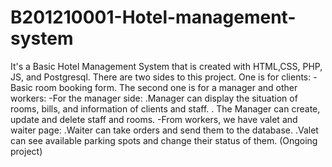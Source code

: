 # B201210001-Hotel-management-system
It's a Basic Hotel Management System that is created with HTML,CSS, PHP, JS, and Postgresql.
There are two sides to this project.
One is for clients:
  -Basic room booking form.
The second one is for a manager and other workers:
  -For the manager side:
    .Manager can display the situation of rooms, bills, and information of clients and staff.
    . The Manager can create, update and delete staff and rooms.
  -From workers, we have valet and waiter page:
    .Waiter can take orders and send them to the database.
    .Valet can see available parking spots and change their status of them.
(Ongoing project)

